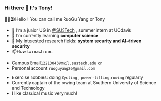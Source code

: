 

### Hi there 👋 It's Tony! 

🙎‍♂️🏖️Hello！You can call me RuoGu Yang or Tony

<!--
**Tonyyang0606/Tonyyang0606** is a ✨ _special_ ✨ repository because its `README.md` (this file) appears on your GitHub profile.-->




- 🔭 I’m a junior UG in [@SUSTech](https://www.sustech.edu.cn/) , summer intern at UCdavis<br>
- 🌱 I’m currently learning **computer science**
- 👯 My interested research fields: **system security and AI-driven security**
- 📫How to reach me:
 +  Campus Email`12213043@mail.sustech.edu.cn`
 +  Personal account `ruoguyang26@gmail.com`
- Exercise hobbies: doing `Cycling` , `power-lifting`,`rowing` regularly
- Currently captain of the rowing team at Southern University of Science and Technology
- I like classical music very much!
